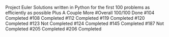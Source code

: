 Project Euler
 Solutions written in Python for the first 100 problems as efficiently as possible
 Plus A Couple More
#Overall 100/100 Done
#104 Completed
#108 Completed
#112 Completed
#119 Completed
#120 Completed
#123 Not Completed
#124 Completed
#145 Completed
#187 Not Completed
#205 Completed
#206 Completed